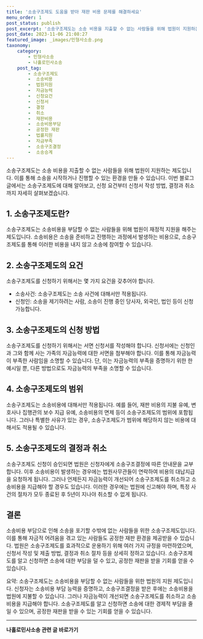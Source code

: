 ```yaml
---
title: '소송구조제도 도움을 받아 재판 비용 문제를 해결하세요'
menu_order: 1
post_status: publish
post_excerpt: '소송구조제도는 소송 비용을 지출할 수 없는 사람들을 위해 법원이 지원하는 제도입니다. 이를 통해 소송을 시작하거나 진행할 수 있는 환경을 만들 수 있습니다. 이번 블로그 글에서는 소송구조제도에 대해 알아보고, 신청 요건부터 신청서 작성 방법, 결정과 취소까지 자세히 살펴보겠습니다.'
post_date: 2023-11-06 21:08:27
featured_image: _images/민형사소송.png
taxonomy:
    category:
        - 민형사소송
        - 나홀로민사소송
    post_tag:
        - 소송구조제도
        -  소송비용
        -  법원지원
        -  자금능력
        -  신청요건
        -  신청서
        -  결정
        -  취소
        -  재판비용
        -  소송비용부담
        -  공정한 재판
        -  법률지원
        -  자금부족
        -  소송구조결정
        -  소송승계
---
```



소송구조제도는 소송 비용을 지출할 수 없는 사람들을 위해 법원이 지원하는 제도입니다. 이를 통해 소송을 시작하거나 진행할 수 있는 환경을 만들 수 있습니다. 이번 블로그 글에서는 소송구조제도에 대해 알아보고, 신청 요건부터 신청서 작성 방법, 결정과 취소까지 자세히 살펴보겠습니다.

## 1. 소송구조제도란?
소송구조제도는 소송비용을 부담할 수 없는 사람들을 위해 법원이 재정적 지원을 해주는 제도입니다. 소송비용은 소송을 준비하고 진행하는 과정에서 발생하는 비용으로, 소송구조제도를 통해 이러한 비용을 내지 않고 소송에 참여할 수 있습니다.

## 2. 소송구조제도의 요건
소송구조제도를 신청하기 위해서는 몇 가지 요건을 갖추어야 합니다. 
- 소송사건: 소송구조제도는 소송 사건에 대해서만 적용됩니다.
- 신청인: 소송을 제기하려는 사람, 소송이 진행 중인 당사자, 외국인, 법인 등이 신청 가능합니다.

## 3. 소송구조제도의 신청 방법
소송구조제도를 신청하기 위해서는 서면 신청서를 작성해야 합니다. 신청서에는 신청인과 그와 함께 사는 가족의 자금능력에 대한 서면을 첨부해야 합니다. 이를 통해 자금능력이 부족한 사람임을 소명할 수 있습니다. 단, 이는 자금능력의 부족을 증명하기 위한 한 예시일 뿐, 다른 방법으로도 자금능력의 부족을 소명할 수 있습니다.

## 4. 소송구조제도의 범위
소송구조제도는 소송비용에 대해서만 적용됩니다. 예를 들어, 재판 비용의 지불 유예, 변호사나 집행관의 보수 지급 유예, 소송비용의 면제 등이 소송구조제도의 범위에 포함됩니다. 그러나 특별한 사유가 있는 경우, 소송구조제도가 범위에 해당하지 않는 비용에 대해서도 적용될 수 있습니다.

## 5. 소송구조제도의 결정과 취소
소송구조제도 신청이 승인되면 법원은 신청자에게 소송구조결정에 따른 안내문을 교부합니다. 이후 소송비용이 발생하는 경우에는 법원사무관들이 연락하여 비용의 대납지급을 요청하게 됩니다. 그러나 언제든지 자금능력이 개선되어 소송구조제도를 취소하고 소송비용을 지급해야 할 경우도 있습니다. 이러한 경우에는 법원에 신고해야 하며, 특정 사건의 절차가 모두 종료된 후 5년이 지나야 취소할 수 없게 됩니다.

## 결론
소송비용 부담으로 인해 소송을 포기할 수밖에 없는 사람들을 위한 소송구조제도입니다. 이를 통해 자금적 어려움을 겪고 있는 사람들도 공정한 재판 환경을 제공받을 수 있습니다. 법원은 소송구조제도를 효과적으로 운용하기 위해 여러 가지 규정을 마련하였으며, 신청서 작성 및 제출 방법, 결정과 취소 절차 등을 상세히 정하고 있습니다. 소송구조제도를 알고 신청하면 소송에 대한 부담을 덜 수 있고, 공정한 재판을 받을 기회를 얻을 수 있습니다.

요약: 소송구조제도는 소송비용을 부담할 수 없는 사람들을 위한 법원의 지원 제도입니다. 신청자는 소송비용 부담 능력을 증명하고, 소송구조결정을 받은 후에는 소송비용을 법원에 지불할 수 있습니다. 그러나 자금능력이 개선되면 소송구조제도를 취소하고 소송비용을 지급해야 합니다. 소송구조제도를 알고 신청하면 소송에 대한 경제적 부담을 줄일 수 있으며, 공정한 재판을 받을 수 있는 기회를 얻을 수 있습니다.
<!-- wp:separator -->
<hr class="wp-block-separator has-alpha-channel-opacity"/>
<!-- /wp:separator -->

<!-- wp:group {"backgroundColor":"base","layout":{"type":"constrained"}} -->
<div class="wp-block-group has-base-background-color has-background"><!-- wp:paragraph {"align":"center","fontSize":"medium"} -->
<p class="has-text-align-center has-large-font-size"><strong>나홀로민사소송 관련 글 바로가기</strong></p>
<!-- /wp:paragraph -->


<!-- wp:latest-posts
{"categories":[{"id":14767,"count":19,"description":"","link":"https://uknowlaw.com/category/%eb%82%98%ed%99%80%eb%a1%9c%eb%af%bc%ec%82%ac%ec%86%8c%ec%86%a1/","name":"나홀로민사소송","slug":"나홀로민사소송","taxonomy":"category","parent":0,"meta":[],"_links":{"self":[{"href":"https://uknowlaw.com/wp-json/wp/v2/categories/14767"}],"collection":[{"href":"https://uknowlaw.com/wp-json/wp/v2/categories"}],"about":[{"href":"https://uknowlaw.com/wp-json/wp/v2/taxonomies/category"}],"wp:post_type":[{"href":"https://uknowlaw.com/wp-json/wp/v2/posts?categories=14767"}],"curies":[{"name":"wp","href":"https://api.w.org/{rel}","templated":true}]}}],"postsToShow":100,"excerptLength":28,"postLayout":"grid","columns":2,"featuredImageAlign":"left","featuredImageSizeSlug":"large","fontSize":"small"} /--></div>
<!-- /wp:group -->